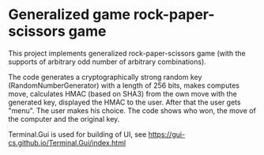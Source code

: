 # Generalized game rock-paper-scissors game

This project implements generalized rock-paper-scissors game (with the supports of arbitrary odd number of arbitrary combinations).

The code generates a cryptographically strong random key (RandomNumberGenerator) with a length of 256 bits, makes computes move, calculates HMAC (based on SHA3) from the own move with the generated key, displayed the HMAC to the user. After that the user gets "menu". The user makes his choice. The code shows who won, the move of the computer and the original key.

Terminal.Gui is used for building of UI, see https://gui-cs.github.io/Terminal.Gui/index.html 